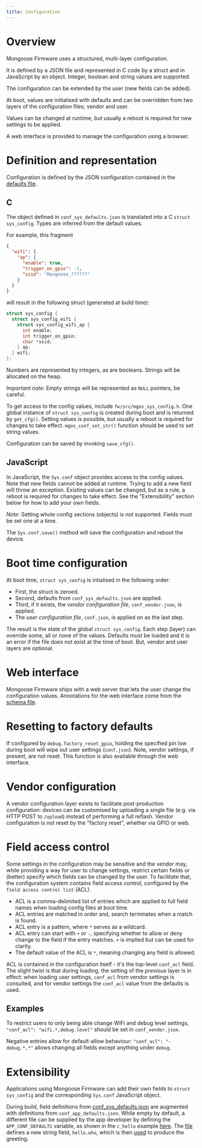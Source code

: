 ```yaml
---
title: Configuration
---
```


# Overview

Mongoose Firmware uses a structured, multi-layer configuration.

It is defined by a JSON file and represented in C code by a struct and in JavaScript by an object. Integer, boolean and string values are supported.

The configuration can be extended by the user (new fields can be added).

At boot, values are initialised with defaults and can be overridden from two layers of the configuration files; vendor and user.

Values can be changed at runtime, but usually a reboot is required for new settings to be applied.

A web interface is provided to manage the configuration using a browser.

# Definition and representation

Configuration is defined by the JSON configuration contained in the [defaults file](https://github.com/cesanta/mongoose-iot/blob/master/fw/src/fs/conf_sys_defaults.json).

## C

The object defined in `conf_sys_defaults.json` is translated into a C `struct sys_config`.
Types are inferred from the default values.

For example, this fragment
```JSON
{
  "wifi": {
    "ap": {
      "enable": true,
      "trigger_on_gpio": -1,
      "ssid": "Mongoose_??????"
    }
  }
}
```
will result in the following struct (generated at build time):
```C
struct sys_config {
  struct sys_config_wifi {
    struct sys_config_wifi_ap {
      int enable;
      int trigger_on_gpio;
      char *ssid;
    } ap;
  } wifi;
};
```
Numbers are represented by integers, as are booleans. Strings will be allocated on the heap.

*Important note*: Empty strings will be represented as `NULL` pointers, be careful.

To get access to the config values, include `fw/src/mgos_sys_config.h`.
One global instance of `struct sys_config` is created during boot and is returned by `get_cfg()`.
Setting values is possible, but usually a reboot is required for changes to take effect.
`mgos_conf_set_str()` function should be used to set string values.

Configuration can be saved by invoking `save_cfg()`.

## JavaScript

In JavaScript, the `Sys.conf` object provides access to the config values.
Note that new fields cannot be added at runtime. Trying to add a new field will throw an exception.
Existing values can be changed, but as a rule, a reboot is required for changes to take effect.
See the "Extensibility" section below for how to add your own fields.

_Note_: Setting whole config sections (objects) is not supported. Fields must be set one at a time.

The `Sys.conf.save()` method will save the configuration and reboot the device.

# Boot time configuration

At boot time, `struct sys_config` is intialised in the following order:

 - First, the struct is zeroed.
 - Second, defaults from `conf_sys_defaults.json` are applied.
 - Third, if it exists, the _vendor configuration file_, `conf_vendor.json`, is applied.
 - The _user configuration file_, `conf.json`, is applied on as the last step.

The result is the state of the global `struct sys_config`. Each step (layer) can override some, all or none of the values.
Defaults must be loaded and it is an error if the file does not exist at the time of boot. But, vendor and user layers are optional.

# Web interface

Mongoose Firmware ships with a web server that lets the user change the configuration values.
Annotations for the web interface come from the [schema file](https://github.com/cesanta/mongoose-iot/blob/master/fw/src/fs/conf_sys_schema.json).

# Resetting to factory defaults

If configured by `debug.factory_reset_gpio`, holding the specified pin low during boot will wipe out user settings (`conf.json`).
Note, vendor settings, if present, are not reset.
This function is also available through the web interface.

# Vendor configuration

A vendor configuration layer exists to facilitate post-production configuration: devices can be customised by uploading a single file
(e.g. via HTTP POST to `/upload`) instead of performing a full reflash.
Vendor configuration is not reset by the "factory reset", whether via GPIO or web.

# Field access control

Some settings in the configuration may be sensitive and the vendor may, while providing a way for user to change settings,
restrict certain fields or (better) specify which fields can be changed by the user.
To facilitate that, the configuration system contains field access control, configured by the `field access control list` (ACL).

 - ACL is a comma-delimited list of entries which are applied to full field names when loading config files at boot time.
 - ACL entries are matched in order and, search terminates when a match is found.
 - ACL entry is a pattern, where `*` serves as a wildcard.
 - ACL entry can start with `+` or `-`, specifying whether to allow or deny change to the field if the entry matches. `+` is implied but can be used for clarity.
 - The default value of the ACL is `*`, meaning changing any field is allowed.

ACL is contained in the configuration itself - it's the top-level `conf_acl` field.
The slight twist is that during loading, the setting of the _previous_ layer is in effect: when loading user settings, `conf_acl` from vendor settings is consulted,
and for vendor settings the `conf_acl` value from the defaults is used.

## Examples

To restrict users to only being able change WiFi and debug level settings, `"conf_acl": "wifi.*,debug.level"` should be set in `conf_vendor.json`.

Negative entries allow for default-allow behaviour: `"conf_acl": "-debug.*,*"` allows changing all fields except anything under `debug`.

# Extensibility

Applications using Mongoose Firmware can add their own fields to `struct sys_config` and the corresponding `Sys.conf` JavaScript object.

During build, field definitions from [conf_sys_defaults.json](https://github.com/cesanta/mongoose-iot/blob/master/fw/src/fs/conf_sys_defaults.json) are augmented with
definitions from `conf_app_defaults.json`. While empty by default, a different file can be supplied by the app developer by defining the `APP_CONF_DEFAULTS` variable,
as shown in the `c_hello` example [here](https://github.com/cesanta/mongoose-iot/blob/master/fw/examples/c_hello/Makefile.build#L5).
The [file](https://github.com/cesanta/mongoose-iot/blob/master/fw/examples/c_hello/fs/conf_app_defaults.json) defines a new string field, `hello.who`,
which is then [used](https://github.com/cesanta/mongoose-iot/blob/master/fw/examples/c_hello/src/app_main.c#L18) to produce the greeting.
